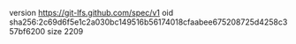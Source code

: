 version https://git-lfs.github.com/spec/v1
oid sha256:2c69d6f5e1c2a030bc149516b56174018cfaabee675208725d4258c357bf6200
size 2209
